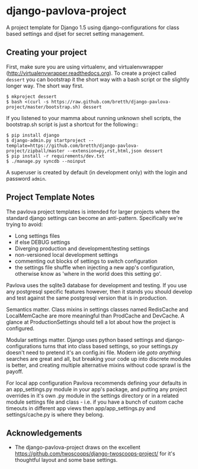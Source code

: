 django-pavlova-project
=======================

A project template for Django 1.5 using django-configurations for class based settings and djset for secret setting management.

Creating your project
----------------------

First, make sure you are using virtualenv, and virtualenvwrapper (http://virtualenvwrapper.readthedocs.org). To create a project called ``dessert`` you can bootstrap it the short way with a bash script or the slightly longer way. The short way first.

    $ mkproject dessert
    $ bash <(curl -s https://raw.github.com/bretth/django-pavlova-project/master/bootstrap.sh) dessert

If you listened to your mamma about running unknown shell scripts, the bootstrap.sh script is just a shortcut for the following::

    $ pip install django
    $ django-admin.py startproject --template=https://github.com/bretth/django-pavlova-project/zipball/master --extension=py,rst,html,json dessert
    $ pip install -r requirements/dev.txt
    $ ./manage.py syncdb --noinput

A superuser is created by default (in development only) with the login and password ``admin``.

    
Project Template Notes
------------------------
The pavlova project templates is intended for larger projects where the standard django settings can become an anti-pattern. Specifically we're trying to avoid:

 - Long settings files
 - if else DEBUG settings
 - Diverging production and development/testing settings
 - non-versioned local development settings
 - commenting out blocks of settings to switch configuration
 - the settings file shuffle when injecting a new app's configuration, otherwise know as 'where in the world does this setting go'.

Pavlova uses the sqlite3 database for development and testing. If you use any postgresql specific features however, then it stands you should develop and test against the same postgresql version that is in production.

Semantics matter. Class mixins in settings classes named RedisCache and LocalMemCache are more meaningful than ProdCache and DevCache. A glance at ProductionSettings should tell a lot about how the project is configured.

Modular settings matter. Django uses python based settings and django-configurations turns that into class based settings, so your settings.py doesn't need to pretend it's an config.ini file. Modern ide *goto anything* searches are great and all, but breaking your code up into discrete modules is better, and creating multiple alternative mixins without code sprawl is the payoff.

For local app configuration Pavlova recommends defining your defaults in an app_settings.py module in your app's package, and putting any project overrides in it's own <app name>.py module in the settings directory or in a related module settings file and class - i.e. if you have a bunch of custom cache timeouts in different app views then app/app_settings.py and settings/cache.py is where they belong.


Acknowledgements
-----------------

 - The django-pavlova-project draws on the excellent https://github.com/twoscoops/django-twoscoops-project/ for it's thoughtful layout and some base settings.
